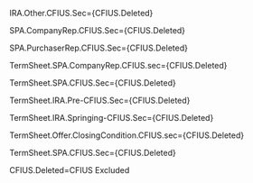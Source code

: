 IRA.Other.CFIUS.Sec={CFIUS.Deleted}

SPA.CompanyRep.CFIUS.Sec={CFIUS.Deleted}

SPA.PurchaserRep.CFIUS.Sec={CFIUS.Deleted}

TermSheet.SPA.CompanyRep.CFIUS.sec={CFIUS.Deleted}

TermSheet.SPA.CFIUS.Sec={CFIUS.Deleted}

TermSheet.IRA.Pre-CFIUS.Sec={CFIUS.Deleted}

TermSheet.IRA.Springing-CFIUS.Sec={CFIUS.Deleted}

TermSheet.Offer.ClosingCondition.CFIUS.sec={CFIUS.Deleted}

TermSheet.SPA.CFIUS.Sec={CFIUS.Deleted}

CFIUS.Deleted=<span class='warning'>CFIUS Excluded</span>
